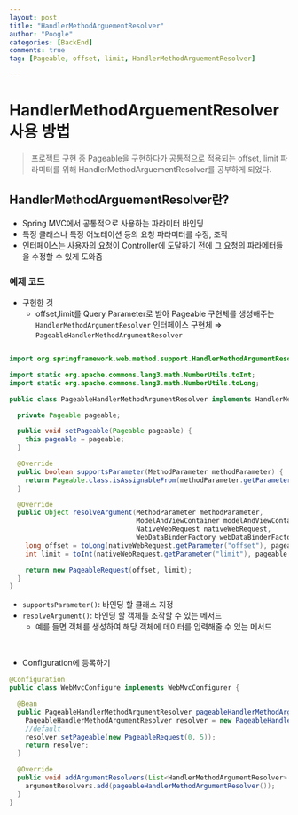 ```yaml
---
layout: post
title: "HandlerMethodArguementResolver"
author: "Poogle"
categories: [BackEnd]
comments: true
tag: [Pageable, offset, limit, HandlerMethodArguementResolver]

---
```


# HandlerMethodArguementResolver 사용 방법
> 프로젝트 구현 중 Pageable을 구현하다가 공통적으로 적용되는 offset, limit 파라미터를 위해 HandlerMethodArguementResolver를 공부하게 되었다.

## HandlerMethodArguementResolver란?
- Spring MVC에서 공통적으로 사용하는 파라미터 바인딩
- 특정 클래스나 특정 어노테이션 등의 요청 파라미터를 수정, 조작
- 인터페이스는 사용자의 요청이 Controller에 도달하기 전에 그 요청의 파라메터들을 수정할 수 있게 도와줌

### 예제 코드
- 구현한 것
    - offset,limit를 Query Parameter로 받아 Pageable 구현체를 생성해주는 `HandlerMethodArgumentResolver` 인터페이스 구현체
    ⇒ `PageableHandlerMethodArgumentResolver`

```java

import org.springframework.web.method.support.HandlerMethodArgumentResolver;

import static org.apache.commons.lang3.math.NumberUtils.toInt;
import static org.apache.commons.lang3.math.NumberUtils.toLong;

public class PageableHandlerMethodArgumentResolver implements HandlerMethodArgumentResolver {

  private Pageable pageable;

  public void setPageable(Pageable pageable) {
    this.pageable = pageable;
  }

  @Override
  public boolean supportsParameter(MethodParameter methodParameter) {
    return Pageable.class.isAssignableFrom(methodParameter.getParameterType());
  }

  @Override
  public Object resolveArgument(MethodParameter methodParameter,
                                ModelAndViewContainer modelAndViewContainer,
                                NativeWebRequest nativeWebRequest,
                                WebDataBinderFactory webDataBinderFactory) throws Exception {
    long offset = toLong(nativeWebRequest.getParameter("offset"), pageable.offset());
    int limit = toInt(nativeWebRequest.getParameter("limit"), pageable.limit());

    return new PageableRequest(offset, limit);
  }
}
```
- `supportsParameter()`: 바인딩 할 클래스 지정
- `resolveArgument()`: 바인딩 할 객체를 조작할 수 있는 메서드
    - 예를 들면 객체를 생성하여 해당 객체에 데이터를 입력해줄 수 있는 메서드

<br>

- Configuration에 등록하기
```java
@Configuration
public class WebMvcConfigure implements WebMvcConfigurer {

  @Bean
  public PageableHandlerMethodArgumentResolver pageableHandlerMethodArgumentResolver() {
    PageableHandlerMethodArgumentResolver resolver = new PageableHandlerMethodArgumentResolver();
    //default
    resolver.setPageable(new PageableRequest(0, 5));
    return resolver;
  }

  @Override
  public void addArgumentResolvers(List<HandlerMethodArgumentResolver> argumentResolvers) {
    argumentResolvers.add(pageableHandlerMethodArgumentResolver());
  }
}
```

